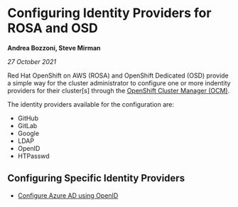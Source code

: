 # Configuring Identity Providers for ROSA and OSD #

**Andrea Bozzoni, Steve Mirman**

*27 October 2021*

Red Hat OpenShift on AWS (ROSA) and OpenShift Dedicated (OSD) provide a simple way for the cluster administrator to configure one or more indentity providers for their cluster[s]  through the [OpenShift Cluster Manager (OCM)](https://cloud.redhat.com/openshift).

The identity providers available for the configuration are:

+ GitHub
+ GitLab
+ Google
+ LDAP
+ OpenID
+ HTPasswd

## Configuring Specific Identity Providers

* [Configure Azure AD using OpenID](./azuread)

